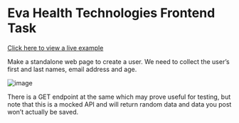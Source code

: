 # Eva Health Technologies Frontend Task

[Click here to view a live example](https://eva-frontend-task.vercel.app/)

Make a standalone web page to create a user. We need to collect the user’s first and
last names, email address and age.

![image](https://github.com/Craig-97/Eva-Frontend-Task/assets/41014229/6c0c928b-9156-45e9-84c7-97c99d3fb4ec)

There is a GET endpoint at the same which may prove useful for testing, but note that this is
a mocked API and will return random data and data you post won’t actually be saved.





